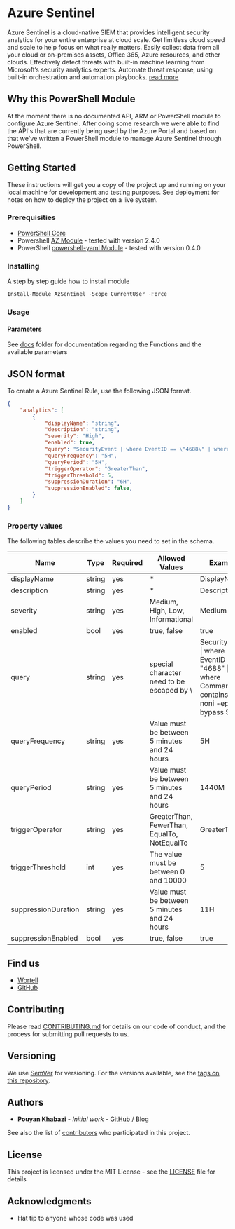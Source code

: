 # Azure Sentinel

Azure Sentinel is a cloud-native SIEM that provides intelligent security analytics for your entire enterprise at cloud scale. Get limitless cloud speed and scale to help focus on what really matters. Easily collect data from all your cloud or on-premises assets, Office 365, Azure resources, and other clouds. Effectively detect threats with built-in machine learning from Microsoft’s security analytics experts. Automate threat response, using built-in orchestration and automation playbooks. [read more](https://docs.microsoft.com/en-us/azure/sentinel/overview)

## Why this PowerShell Module

At the moment there is no documented API, ARM or PowerShell module to configure Azure Sentinel. After doing some research we were able to find the API's that are currently being used by the Azure Portal and based on that we've written a PowerShell module to manage Azure Sentinel through PowerShell.

## Getting Started

These instructions will get you a copy of the project up and running on your local machine for development and testing purposes. See deployment for notes on how to deploy the project on a live system.

### Prerequisities

* [PowerShell Core](https://github.com/PowerShell/PowerShell)
* Powershell [AZ Module](https://www.powershellgallery.com/packages/Az) - tested with version 2.4.0
* PowerShell [powershell-yaml Module](https://www.powershellgallery.com/packages/powershell-yaml) - tested with version 0.4.0

### Installing

A step by step guide how to install module

```PowerShell
Install-Module AzSentinel -Scope CurrentUser -Force
```

### Usage

#### Parameters

See [docs](https://github.com/wortell/AzSentinel/tree/master/docs) folder for documentation regarding the Functions and the available parameters

## JSON format

To create a Azure Sentinel Rule, use the following JSON format.

```JSON
{
    "analytics": [
        {
            "displayName": "string",
            "description": "string",
            "severity": "High",
            "enabled": true,
            "query": "SecurityEvent | where EventID == \"4688\" | where CommandLine contains \"-noni -ep bypass $\"",
            "queryFrequency": "5H",
            "queryPeriod": "5H",
            "triggerOperator": "GreaterThan",
            "triggerThreshold": 5,
            "suppressionDuration": "6H",
            "suppressionEnabled": false,
        }
    ]
}
```

### Property values

The following tables describe the values you need to set in the schema.

| Name                | Type   | Required | Allowed Values                               | Example                                                                                           |
| ------------------- | ------ | -------- | -------------------------------------------- | ------------------------------------------------------------------------------------------------- |
| displayName         | string | yes      | *                                            | DisplayName                                                                                       |
| description         | string | yes      | *                                            | Description                                                                                       |
| severity            | string | yes      | Medium, High, Low, Informational             | Medium                                                                                            |
| enabled             | bool   | yes      | true, false                                  | true                                                                                              |
| query               | string | yes      | special character need to be escaped by \    | SecurityEvent \| where EventID == \"4688\" \| where CommandLine contains \\"-noni -ep bypass $\\" |
| queryFrequency      | string | yes      | Value must be between 5 minutes and 24 hours | 5H                                                                                                |
| queryPeriod         | string | yes      | Value must be between 5 minutes and 24 hours | 1440M                                                                                             |
| triggerOperator     | string | yes      | GreaterThan, FewerThan, EqualTo, NotEqualTo  | GreaterThan                                                                                       |
| triggerThreshold    | int    | yes      | The value must be between 0 and 10000        | 5                                                                                                 |
| suppressionDuration | string | yes      | Value must be between 5 minutes and 24 hours | 11H                                                                                               |
| suppressionEnabled  | bool   | yes      | true, false                                  | true                                                                                              |

## Find us

* [Wortell](https://security.wortell.nl/)
* [GitHub](https://github.com/wortell/AZSentinel)

## Contributing

Please read [CONTRIBUTING.md](CONTRIBUTING.md) for details on our code of conduct, and the process for submitting pull requests to us.

## Versioning

We use [SemVer](http://semver.org/) for versioning. For the versions available, see the [tags on this repository](https://github.com/wortell/AzSentinel/tags).

## Authors

* **Pouyan Khabazi** - *Initial work* - [GitHub](https://github.com/pkhabazi) / [Blog](https://pkm-technology.com)

See also the list of [contributors](https://github.com/wortell/AzSentinel/contributors) who participated in this project.

## License

This project is licensed under the MIT License - see the [LICENSE](LICENSE) file for details

## Acknowledgments

* Hat tip to anyone whose code was used
